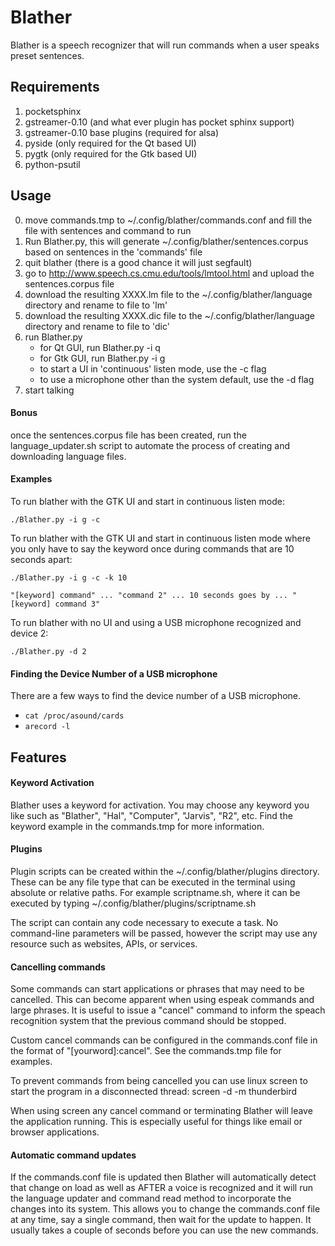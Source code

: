 # Blather
Blather is a speech recognizer that will run commands when a user speaks preset sentences.

## Requirements
1. pocketsphinx
2. gstreamer-0.10 (and what ever plugin has pocket sphinx support)
3. gstreamer-0.10 base plugins (required for alsa)
4. pyside (only required for the Qt based UI)
5. pygtk (only required for the Gtk based UI)
6. python-psutil

## Usage
0. move commands.tmp to ~/.config/blather/commands.conf and fill the file with sentences and command to run
1. Run Blather.py, this will generate ~/.config/blather/sentences.corpus based on sentences in the 'commands' file
2. quit blather (there is a good chance it will just segfault)
3. go to <http://www.speech.cs.cmu.edu/tools/lmtool.html> and upload the sentences.corpus file
4. download the resulting XXXX.lm file to the ~/.config/blather/language directory and rename to file to 'lm'
5. download the resulting XXXX.dic file to the ~/.config/blather/language directory and rename to file to 'dic'
6. run Blather.py
    * for Qt GUI, run Blather.py -i q
    * for Gtk GUI, run Blather.py -i g
    * to start a UI in 'continuous' listen mode, use the -c flag
    * to use a microphone other than the system default, use the -d flag
7. start talking

#### Bonus
once the sentences.corpus file has been created, run the language_updater.sh script to automate the process of creating and downloading language files.

#### Examples
To run blather with the GTK UI and start in continuous listen mode:

    ./Blather.py -i g -c

To run blather with the GTK UI and start in continuous listen mode where you only have to say the keyword once during commands that are 10 seconds apart:

    ./Blather.py -i g -c -k 10

    "[keyword] command" ... "command 2" ... 10 seconds goes by ... "[keyword] command 3"

To run blather with no UI and using a USB microphone recognized and device 2:

    ./Blather.py -d 2

#### Finding the Device Number of a USB microphone
There are a few ways to find the device number of a USB microphone.

* `cat /proc/asound/cards`
* `arecord -l`

## Features
#### Keyword Activation
Blather uses a keyword for activation. You may choose any keyword you like such as "Blather", "Hal", "Computer", "Jarvis", "R2", etc. 
Find the keyword example in the commands.tmp for more information.

#### Plugins
Plugin scripts can be created within the ~/.config/blather/plugins directory. These can be any file type that can be executed in the terminal using absolute or relative paths.
For example scriptname.sh, where it can be executed by typing ~/.config/blather/plugins/scriptname.sh

The script can contain any code necessary to execute a task. No command-line parameters will be passed, however the script may use any resource such as 
websites, APIs, or services.

#### Cancelling commands
Some commands can start applications or phrases that may need to be cancelled. This can become apparent when using espeak commands and large phrases. 
It is useful to issue a "cancel" command to inform the speach recognition system that the previous command should be stopped.

Custom cancel commands can be configured in the commands.conf file in the format of "[yourword]:cancel". See the commands.tmp file for examples.

To prevent commands from being cancelled you can use linux screen to start the program in a disconnected thread:
    screen -d -m thunderbird

When using screen any cancel command or terminating Blather will leave the application running. This is especially useful for things like email or browser applications.

#### Automatic command updates
If the commands.conf file is updated then Blather will automatically detect that change on load as well as AFTER a voice is recognized and it will run the language updater and command read method to incorporate the changes into its system. This allows you to change the commands.conf file at any time, say a single command, then wait for the update to happen. It usually takes a couple of seconds before you can use the new commands.
